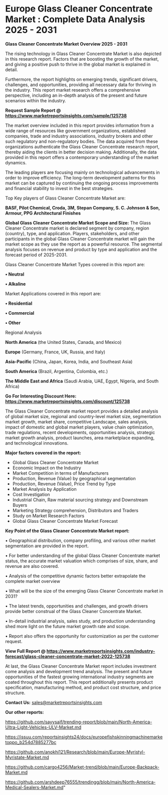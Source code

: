 # Europe Glass Cleaner Concentrate Market : Complete Data Analysis 2025 - 2031

<Strong> Glass Cleaner Concentrate Market Overview 2025 - 2031</strong>

The rising technology in Glass Cleaner Concentrate Market is also depicted in this research report. Factors that are boosting the growth of the market, and giving a positive push to thrive in the global market is explained in detail.

Furthermore, the report highlights on emerging trends, significant drivers, challenges, and opportunities, providing all necessary data for thriving in the industry. This report market research offers a comprehensive perspective, including an in-depth analysis of the present and future scenarios within the industry.

<strong>Request Sample Report @ <a href=https://www.marketreportsinsights.com/sample/125738>https://www.marketreportsinsights.com/sample/125738</a></strong>

The market overview included in this report provides information from a wide range of resources like government organizations, established companies, trade and industry associations, industry brokers and other such regulatory and non-regulatory bodies. The data acquired from these organizations authenticate the Glass Cleaner Concentrate research report, thereby aiding the clients in better decision making. Additionally, the data provided in this report offers a contemporary understanding of the market dynamics.

The leading players are focusing mainly on technological advancements in order to improve efficiency. The long-term development patterns for this market can be captured by continuing the ongoing process improvements and financial stability to invest in the best strategies.

Top Key players of Glass Cleaner Concentrate Market are:

<strong>BASF, Pilot Chemical, Croda, 3M, Stepan Company, S. C. Johnson & Son, Armour, PPG Architectural Finishes</strong>

<strong><b>Global Glass Cleaner Concentrate Market Scope and Size:</b></strong>
The Glass Cleaner Concentrate market is declared segment by company, region (country), type, and application. Players, stakeholders, and other participants in the global Glass Cleaner Concentrate market will gain the market scope as they use the report as a powerful resource. The segmental analysis focuses on revenue and product by type and application and the forecast period of 2025-2031.

Glass Cleaner Concentrate Market Types covered in this report are:

<strong>• Neutral

• Alkaline</strong>

Market Applications covered in this report are:

<strong>• Residential

• Commercial

• Other</strong> 

Regional Analysis

<strong>North America</strong> (the United States, Canada, and Mexico)

<strong>Europe</strong> (Germany, France, UK, Russia, and Italy)

<strong>Asia-Pacific</strong> (China, Japan, Korea, India, and Southeast Asia)

<strong>South America</strong> (Brazil, Argentina, Colombia, etc.)

<strong>The Middle East and Africa</strong> (Saudi Arabia, UAE, Egypt, Nigeria, and South Africa)

<strong>Go For Interesting Discount Here: <a href=https://www.marketreportsinsights.com/discount/125738>https://www.marketreportsinsights.com/discount/125738</a></strong>

The Glass Cleaner Concentrate market report provides a detailed analysis of global market size, regional and country-level market size, segmentation market growth, market share, competitive Landscape, sales analysis, impact of domestic and global market players, value chain optimization, trade regulations, recent developments, opportunities analysis, strategic market growth analysis, product launches, area marketplace expanding, and technological innovations.

<strong><b>Major factors covered in the report:</b></strong>
<ul>
  <li>Global Glass Cleaner Concentrate Market </li>
  <li>Economic Impact on the Industry</li>
  <li>Market Competition in terms of Manufacturers</li>
  <li>Production, Revenue (Value) by geographical segmentation</li>
  <li>Production, Revenue (Value), Price Trend by Type</li>
  <li>Market Analysis by Application</li>
  <li>Cost Investigation</li>
  <li>Industrial Chain, Raw material sourcing strategy and Downstream Buyers</li>
  <li>Marketing Strategy comprehension, Distributors and Traders</li>
  <li>Study on Market Research Factors</li>
  <li>Global Glass Cleaner Concentrate Market Forecast</li>
</ul>

<strong><b>Key Point of the Glass Cleaner Concentrate Market report:</b></strong>

• Geographical distribution, company profiling, and various other market segmentation are provided in the report.

• For better understanding of the global Glass Cleaner Concentrate market status, the accurate market valuation which comprises of size, share, and revenue are also covered.

• Analysis of the competitive dynamic factors better extrapolate the complete market overview

• What will be the size of the emerging Glass Cleaner Concentrate market in 2031?

• The latest trends, opportunities and challenges, and growth drivers provide better construal of the Glass Cleaner Concentrate Market.

• In-detail industrial analysis, sales study, and production understanding shed more light on the future market growth rate and scope.

• Report also offers the opportunity for customization as per the customer request.

<strong><b>View Full Report @ <a href=https://www.marketreportsinsights.com/industry-forecast/glass-cleaner-concentrate-market-2022-125738>https://www.marketreportsinsights.com/industry-forecast/glass-cleaner-concentrate-market-2022-125738</a></b></strong>


At last, the Glass Cleaner Concentrate Market report includes investment come analysis and development trend analysis. The present and future opportunities of the fastest growing international industry segments are coated throughout this report. This report additionally presents product specification, manufacturing method, and product cost structure, and price structure.

<strong>Contact Us:</strong>
sales@marketreportsinsights.com

<strong>Our other reports:</strong>

<a href=https://github.com/sayysaif/trending-report/blob/main/North-America-Ultra-Light-Vehicles-ULV-Market.md>https://github.com/sayysaif/trending-report/blob/main/North-America-Ultra-Light-Vehicles-ULV-Market.md</a>

<a href=https://issuu.com/reportsinsights24/docs/europefishskinningmachinemarketoppo_b254d7885277bc>https://issuu.com/reportsinsights24/docs/europefishskinningmachinemarketoppo_b254d7885277bc</a>

<a href=https://github.com/anokhi121/Research/blob/main/Europe-Myristyl-Myristate-Market.md>https://github.com/anokhi121/Research/blob/main/Europe-Myristyl-Myristate-Market.md</a>

<a href=https://github.com/cargo4256/Market-trend/blob/main/Europe-Backpack-Market.md>https://github.com/cargo4256/Market-trend/blob/main/Europe-Backpack-Market.md</a>

<a href=https://github.com/arshdeep76555/trendingg/blob/main/North-America-Medical-Sealers-Market.md>https://github.com/arshdeep76555/trendingg/blob/main/North-America-Medical-Sealers-Market.md</a>"
